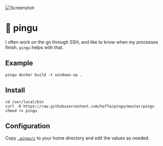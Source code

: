 ![Screenshot](https://i.imgur.com/UQkOL9l.png)

# 🐧 pingu

I often work on the go through SSH, and like to know when my processes finish. `pingu` helps with that.

## Example

```
pingu docker build -t windows-xp .
```

## Install

```
cd /usr/local/bin
curl -O https://raw.githubusercontent.com/hoffa/pingu/master/pingu
chmod +x pingu
```

## Configuration

Copy [`.pingurc`](.pingurc) to your home directory and edit the values as needed.

